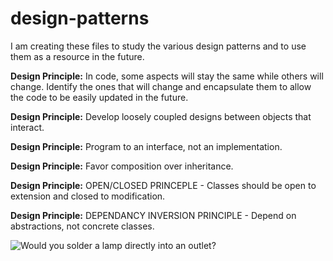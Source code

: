# design-patterns

I am creating these files to study the various design patterns and to use them as a resource in the future.

<b>Design Principle:</b> In code, some aspects will stay the same while others will change.  Identify the ones that will change and encapsulate them to allow the code to be easily updated in the future.

<b>Design Principle:</b> Develop loosely coupled designs between objects that interact.

<b>Design Principle:</b> Program to an interface, not an implementation.

<b>Design Principle:</b> Favor composition over inheritance.  

<b>Design Principle:</b> OPEN/CLOSED PRINCEPLE - Classes should be open to extension and closed to modification.

<b>Design Principle:</b> DEPENDANCY INVERSION PRINCIPLE - Depend on abstractions, not concrete classes.

![Would you solder a lamp directly into an outlet?](https://user-images.githubusercontent.com/22779199/35826534-02835978-0a87-11e8-9952-bc8889a5d4af.jpeg)

